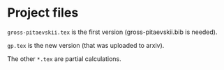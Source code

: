 # Project files

`gross-pitaevskii.tex` is the first version (gross-pitaevskii.bib is needed).

`gp.tex` is the new version (that was uploaded to arxiv).

The other `*.tex` are partial calculations.
